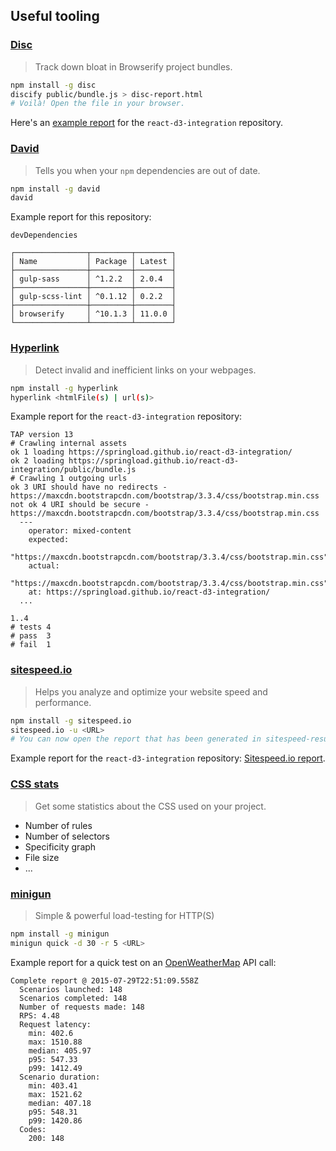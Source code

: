 ## Useful tooling

### [Disc](http://hughsk.io/disc/)

> Track down bloat in Browserify project bundles.

```sh
npm install -g disc
discify public/bundle.js > disc-report.html
# Voilà! Open the file in your browser.
```

Here's an [example report](https://springload.github.io/react-d3-integration/disc-report.html) for the `react-d3-integration` repository.

### [David](https://github.com/alanshaw/david)

> Tells you when your `npm` dependencies are out of date.

```sh
npm install -g david
david
```

Example report for this repository:

```
devDependencies

┌────────────────┬─────────┬────────┐
│ Name           │ Package │ Latest │
├────────────────┼─────────┼────────┤
│ gulp-sass      │ ^1.2.2  │ 2.0.4  │
├────────────────┼─────────┼────────┤
│ gulp-scss-lint │ ^0.1.12 │ 0.2.2  │
├────────────────┼─────────┼────────┤
│ browserify     │ ^10.1.3 │ 11.0.0 │
└────────────────┴─────────┴────────┘
```

### [Hyperlink](https://github.com/Munter/hyperlink)

> Detect invalid and inefficient links on your webpages.

```sh
npm install -g hyperlink
hyperlink <htmlFile(s) | url(s)>
```

Example report for the `react-d3-integration` repository:

```
TAP version 13
# Crawling internal assets
ok 1 loading https://springload.github.io/react-d3-integration/
ok 2 loading https://springload.github.io/react-d3-integration/public/bundle.js
# Crawling 1 outgoing urls
ok 3 URI should have no redirects - https://maxcdn.bootstrapcdn.com/bootstrap/3.3.4/css/bootstrap.min.css
not ok 4 URI should be secure - https://maxcdn.bootstrapcdn.com/bootstrap/3.3.4/css/bootstrap.min.css
  ---
    operator: mixed-content
    expected:
      "https://maxcdn.bootstrapcdn.com/bootstrap/3.3.4/css/bootstrap.min.css"
    actual:
      "https://maxcdn.bootstrapcdn.com/bootstrap/3.3.4/css/bootstrap.min.css"
    at: https://springload.github.io/react-d3-integration/
  ...

1..4
# tests 4
# pass  3
# fail  1
```

### [sitespeed.io](https://github.com/sitespeedio/sitespeed.io)

> Helps you analyze and optimize your website speed and performance.

```sh
npm install -g sitespeed.io
sitespeed.io -u <URL>
# You can now open the report that has been generated in sitespeed-result/.
```

Example report for the `react-d3-integration` repository: [Sitespeed.io report](https://springload.github.io/react-d3-integration/sitespeed-result/springload.github.io/2015-07-27-12-38-44/).

### [CSS stats](http://cssstats.com)

> Get some statistics about the CSS used on your project.

- Number of rules
- Number of selectors
- Specificity graph
- File size
- ...


### [minigun](https://artillery.io/minigun/)

> Simple & powerful load-testing for HTTP(S)

```sh
npm install -g minigun
minigun quick -d 30 -r 5 <URL>
```

Example report for a quick test on an [OpenWeatherMap](http://openweathermap.org/forecast16) API call:

```
Complete report @ 2015-07-29T22:51:09.558Z
  Scenarios launched: 148
  Scenarios completed: 148
  Number of requests made: 148
  RPS: 4.48
  Request latency:
    min: 402.6
    max: 1510.88
    median: 405.97
    p95: 547.33
    p99: 1412.49
  Scenario duration:
    min: 403.41
    max: 1521.62
    median: 407.18
    p95: 548.31
    p99: 1420.86
  Codes:
    200: 148
```
